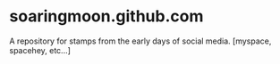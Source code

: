 # soaringmoon.github.com
A repository for stamps from the early days of social media. [myspace, spacehey, etc...]
